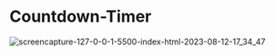 # Countdown-Timer

![screencapture-127-0-0-1-5500-index-html-2023-08-12-17_34_47](https://github.com/salmafadlabdulrahman/Countdown-Timer/assets/88597694/122536b7-f310-4924-b2e8-f1e8979196d5)
